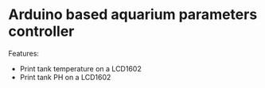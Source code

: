 # Arduino based aquarium parameters controller

Features:

- Print tank temperature on a LCD1602
- Print tank PH on a LCD1602
